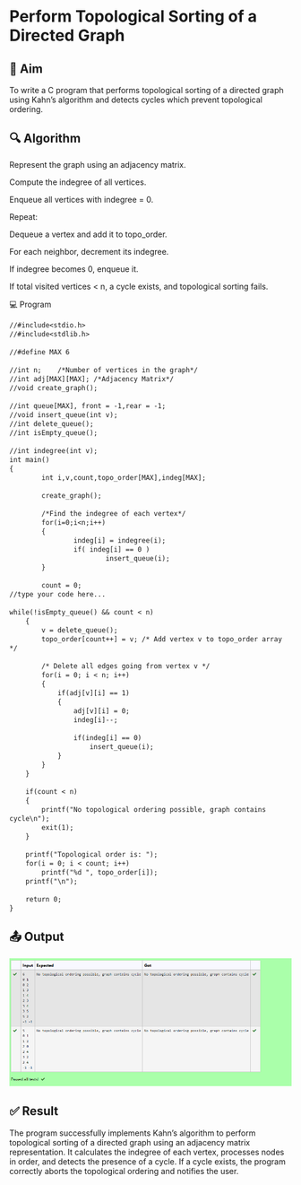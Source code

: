 # Perform Topological Sorting of a Directed Graph
## 🏁 Aim
To write a C program that performs topological sorting of a directed graph using Kahn’s algorithm and detects cycles which prevent topological ordering.

## 🔍 Algorithm
Represent the graph using an adjacency matrix.

Compute the indegree of all vertices.

Enqueue all vertices with indegree = 0.

Repeat:

Dequeue a vertex and add it to topo_order.

For each neighbor, decrement its indegree.

If indegree becomes 0, enqueue it.

If total visited vertices < n, a cycle exists, and topological sorting fails.

💻 Program
```
//#include<stdio.h>
//#include<stdlib.h>

//#define MAX 6

//int n;    /*Number of vertices in the graph*/
//int adj[MAX][MAX]; /*Adjacency Matrix*/
//void create_graph();

//int queue[MAX], front = -1,rear = -1;
//void insert_queue(int v);
//int delete_queue();
//int isEmpty_queue();

//int indegree(int v);
int main()
{
        int i,v,count,topo_order[MAX],indeg[MAX];

        create_graph();

        /*Find the indegree of each vertex*/
        for(i=0;i<n;i++)
        {
                indeg[i] = indegree(i);
                if( indeg[i] == 0 )
                        insert_queue(i);
        }

        count = 0;
//type your code here...

while(!isEmpty_queue() && count < n)
    {
        v = delete_queue();
        topo_order[count++] = v; /* Add vertex v to topo_order array */

        /* Delete all edges going from vertex v */
        for(i = 0; i < n; i++)
        {
            if(adj[v][i] == 1)
            {
                adj[v][i] = 0;
                indeg[i]--;

                if(indeg[i] == 0)
                    insert_queue(i);
            }
        }
    }

    if(count < n)
    {
        printf("No topological ordering possible, graph contains cycle\n");
        exit(1);
    }

    printf("Topological order is: ");
    for(i = 0; i < count; i++)
        printf("%d ", topo_order[i]);
    printf("\n");

    return 0;
}
```
## 📤 Output
![alt text](image-4.png)
## ✅ Result 
The program successfully implements Kahn’s algorithm to perform topological sorting of a directed graph using an adjacency matrix representation. It calculates the indegree of each vertex, processes nodes in order, and detects the presence of a cycle. If a cycle exists, the program correctly aborts the topological ordering and notifies the user.